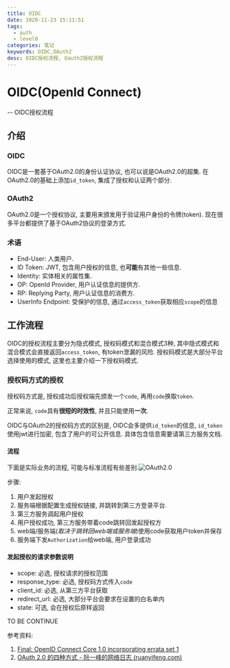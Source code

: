 ```yaml
---
title: OIDC
date: 2020-11-23 15:11:51
tags:
  - auth
  - level0
categories: 笔记
keywords: OIDC,OAuth2
desc: OIDC授权流程, Oauth2授权流程
---
```


# OIDC(OpenId Connect)
-- OIDC授权流程

## 介绍

### OIDC

OIDC是一套基于OAuth2.0的身份认证协议, 也可以说是OAuth2.0的超集. 在OAuth2.0的基础上添加`id_token`, 集成了授权和认证两个部分. 

### OAuth2

OAuth2.0是一个授权协议, 主要用来颁发用于验证用户身份的令牌(token). 现在很多平台都提供了基于OAuth2协议的登录方式.

### 术语

* End-User: 人类用户.
* ID Token: JWT, 包含用户授权的信息, 也**可能**有其他一些信息.
* Identity: 实体相关的属性集.
* OP: OpenId Provider, 用户认证信息的提供方.
* RP: Replying Party, 用户认证信息的消费方.
* UserInfo Endpoint: 受保护的信息, 通过`access_token`获取相应`scope`的信息

## 工作流程

OIDC的授权流程主要分为隐式模式, 授权码模式和混合模式3种, 其中隐式模式和混合模式会直接返回`access_token`, 有token泄漏的风险. 授权码模式是大部分平台选择使用的模式, 这里也主要介绍一下授权码模式.

### 授权码方式的授权

授权码方式是, 授权成功后授权端先颁发一个`code`, 再用`code`换取`token`. 

正常来说, `code`具有**很短的时效性**, 并且只能使用**一次**.

OIDC与OAuth2的授权码方式的区别是, OIDC会多提供`id_token`的信息, `id_token`使用jwt进行加密, 包含了用户的可公开信息. 具体包含信息需要请第三方服务文档.

#### 流程

下面是实际业务的流程, 可能与标准流程有些差别.![OAuth2.0](https://blog-1252854030.cos.ap-chengdu.myqcloud.com/oidc/OAuth2.0.jpg)

步骤:

1. 用户发起授权
2. 服务端根据配置生成授权链接, 并跳转到第三方登录平台.
3. 第三方服务调起用户授权
4. 用户授权成功, 第三方服务带着code跳转回发起授权方
5. web端/服务端(_取决于跳转回web端或服务端_)使用code获取用户token并保存
6. 服务端下发`Authorization`给web端, 用户登录成功

#### 发起授权的请求参数说明

* scope: 必选, 授权请求的授权范围
* response_type: 必选, 授权码方式传入`code`
* client_id: 必选, 从第三方平台获取
* redirect_url: 必选, 大部分平台会要求在设置的白名单内
* state: 可选, 会在授权后原样返回

TO BE CONTINUE

参考资料:

1. [Final: OpenID Connect Core 1.0 incorporating errata set 1](https://openid.net/specs/openid-connect-core-1_0.html)
2. [OAuth 2.0 的四种方式 - 阮一峰的网络日志 (ruanyifeng.com)](http://www.ruanyifeng.com/blog/2019/04/oauth-grant-types.html)